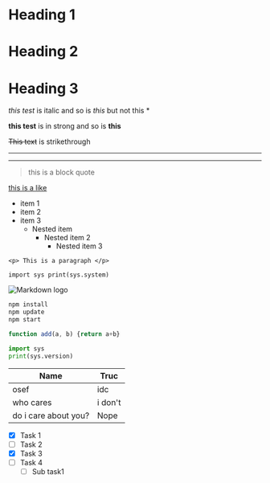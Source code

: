 <!-- Headings -->
# Heading 1
# Heading 2
# Heading 3

<!-- Italic -->
*this test* is italic
and so is _this_
but not this *

<!-- Strong -->
**this test** is in strong
and so is __this__

<!-- Strikethrough -->
~~This text~~ is strikethrough

---

___

<!-- Blockquote -->
> this is a block quote

<!-- Link -->
[this is a like](localhost:0000 "My link")

<!-- ul -->
* item 1
* item 2
* item 3
  * Nested item
    * Nested item 2
      * Nested item 3

<!-- Inline code block -->
`<p> This is a paragraph </p>`

`import sys
print(sys.system)`

<!-- Images -->
![Markdown logo](https://markdown-here.com/img/icon256.png)

<!-- Github markdown -->
<!-- Code block -->
```bash
npm install
npm update
npm start
```

```js
function add(a, b) {return a+b}
```

```python
import sys
print(sys.version)
```

<!-- Tables -->

|Name|Truc|
|-|-|
|osef|idc|
|who cares|i don't|
|do i care about you?|Nope|

<!-- Task list -->
* [x] Task 1
* [ ] Task 2
* [x] Task 3
* [ ] Task 4
  * [ ] Sub task1